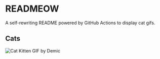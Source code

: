 # READMEOW

A self-rewriting README powered by GitHub Actions to display cat gifs.

## Cats

![Cat Kitten GIF by Demic](https://media4.giphy.com/media/3oriO0OEd9QIDdllqo/200.gif?cid=9acd02da0x1aq2vu51b1742gyb8xjym61md96799hprqfzuu&ep=v1_gifs_search&rid=200.gif&ct=g)
